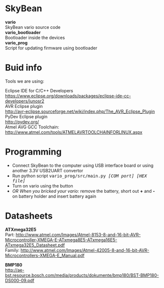 SkyBean
=====

<b>vario</b><br>
SkyBean vario source code<br>
<b>vario_bootloader</b><br>
Bootloader inside the devices<br>
<b>vario_prog</b><br>
Script for updating firmware using bootloader<br>


Buid info
=====

Tools we are using:

Eclipse IDE for C/C++ Developers<br>
https://www.eclipse.org/downloads/packages/eclipse-ide-cc-developers/junosr2<br>
AVR Eclipse plugin<br>
http://avr-eclipse.sourceforge.net/wiki/index.php/The_AVR_Eclipse_Plugin<br>
PyDev Eclipse plugin<br>
http://pydev.org/<br>
Atmel AVG GCC Toolchain:<br>
http://www.atmel.com/tools/ATMELAVRTOOLCHAINFORLINUX.aspx<br>

Programming
=====

<ul>
<li>Connect SkyBean to the computer using USB interface board or using another 3.3V USB2UART convertor</li>
<li>Run python script <tt>vario_prog/src/main.py <i>[COM port] [HEX file]</i></tt></li>
<li>Turn on vario using the button</li>
<li><i>OR When you bricked your vario:</i> remove the battery, short out <b>+</b> and <b>-</b> on battery holder and insert battery again</li>
</ul>


Datasheets
=====

<b>ATXmega32E5</b><br>
Part: http://www.atmel.com/Images/Atmel-8153-8-and-16-bit-AVR-Microcontroller-XMEGA-E-ATxmega8E5-ATxmega16E5-ATxmega32E5_Datasheet.pdf<br>
Family: http://www.atmel.com/Images/Atmel-42005-8-and-16-bit-AVR-Microcontrollers-XMEGA-E_Manual.pdf<br>

<b>BMP180</b><br>
http://ae-bst.resource.bosch.com/media/products/dokumente/bmp180/BST-BMP180-DS000-09.pdf<br>
